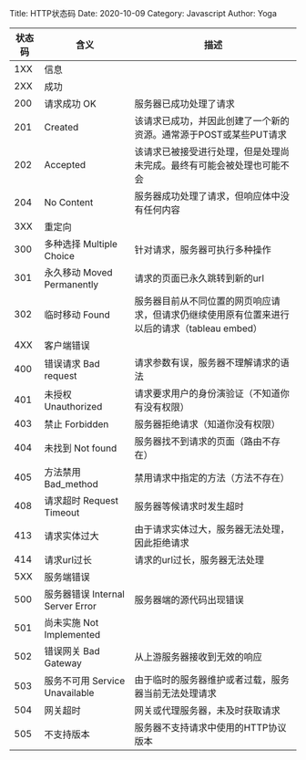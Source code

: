 Title: HTTP状态码
Date: 2020-10-09
Category: Javascript
Author: Yoga

状态码 | 含义 | 描述
| - | - | - 
1XX | 信息
2XX | 成功
200 | 请求成功 OK | 服务器已成功处理了请求
201 | Created | 该请求已成功，并因此创建了一个新的资源。通常源于POST或某些PUT请求
202 | Accepted | 该请求已被接受进行处理，但是处理尚未完成。最终有可能会被处理也可能不会
204 | No Content | 服务器成功处理了请求，但响应体中没有任何内容
3XX | 重定向
300 | 多种选择 Multiple Choice | 针对请求，服务器可执行多种操作
301 | 永久移动 Moved Permanently | 请求的页面已永久跳转到新的url
302 | 临时移动 Found | 服务器目前从不同位置的网页响应请求，但请求仍继续使用原有位置来进行以后的请求（tableau embed）
4XX | 客户端错误
400 | 错误请求 Bad request | 请求参数有误，服务器不理解请求的语法
401 | 未授权 Unauthorized | 请求要求用户的身份演验证（不知道你有没有权限）
403 | 禁止 Forbidden | 服务器拒绝请求（知道你没有权限）
404 | 未找到 Not found | 服务器找不到请求的页面（路由不存在）
405 | 方法禁用 Bad_method | 禁用请求中指定的方法（方法不存在）
408 | 请求超时 Request Timeout | 服务器等候请求时发生超时
413 | 请求实体过大 | 由于请求实体过大，服务器无法处理，因此拒绝请求
414 | 请求url过长 | 请求的url过长，服务器无法处理
5XX | 服务端错误
500 | 服务器错误 Internal Server Error | 服务器端的源代码出现错误
501 | 尚未实施 Not Implemented | 
502 | 错误网关 Bad Gateway | 从上游服务器接收到无效的响应
503 | 服务不可用 Service Unavailable | 由于临时的服务器维护或者过载，服务器当前无法处理请求
504 | 网关超时	 | 网关或代理服务器，未及时获取请求
505 | 不支持版本 | 服务器不支持请求中使用的HTTP协议版本
